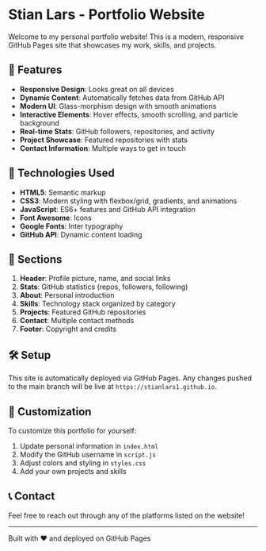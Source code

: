 # Stian Lars - Portfolio Website

Welcome to my personal portfolio website! This is a modern, responsive GitHub Pages site that showcases my work, skills, and projects.

## 🌟 Features

- **Responsive Design**: Looks great on all devices
- **Dynamic Content**: Automatically fetches data from GitHub API
- **Modern UI**: Glass-morphism design with smooth animations
- **Interactive Elements**: Hover effects, smooth scrolling, and particle background
- **Real-time Stats**: GitHub followers, repositories, and activity
- **Project Showcase**: Featured repositories with stats
- **Contact Information**: Multiple ways to get in touch

## 🚀 Technologies Used

- **HTML5**: Semantic markup
- **CSS3**: Modern styling with flexbox/grid, gradients, and animations
- **JavaScript**: ES6+ features and GitHub API integration
- **Font Awesome**: Icons
- **Google Fonts**: Inter typography
- **GitHub API**: Dynamic content loading

## 📱 Sections

1. **Header**: Profile picture, name, and social links
2. **Stats**: GitHub statistics (repos, followers, following)
3. **About**: Personal introduction
4. **Skills**: Technology stack organized by category
5. **Projects**: Featured GitHub repositories
6. **Contact**: Multiple contact methods
7. **Footer**: Copyright and credits

## 🛠️ Setup

This site is automatically deployed via GitHub Pages. Any changes pushed to the main branch will be live at `https://stianlars1.github.io`.

## 🎨 Customization

To customize this portfolio for yourself:

1. Update personal information in `index.html`
2. Modify the GitHub username in `script.js`
3. Adjust colors and styling in `styles.css`
4. Add your own projects and skills

## 📞 Contact

Feel free to reach out through any of the platforms listed on the website!

---

Built with ❤️ and deployed on GitHub Pages
